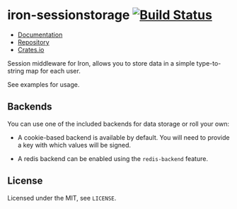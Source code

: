 # iron-sessionstorage [![Build Status](https://travis-ci.org/iron/iron-sessionstorage.svg?branch=master)](https://travis-ci.org/iron/iron-sessionstorage)

- [Documentation](https://docs.rs/iron-sessionstorage)
- [Repository](https://github.com/iron/iron-sessionstorage)
- [Crates.io](https://crates.io/crates/iron-sessionstorage)

Session middleware for Iron, allows you to store data in a simple
type-to-string map for each user.

See examples for usage.

## Backends

You can use one of the included backends for data storage or roll your own:

- A cookie-based backend is available by default. You will need to provide a
  key with which values will be signed.

- A redis backend can be enabled using the `redis-backend` feature.

## License

Licensed under the MIT, see `LICENSE`.
